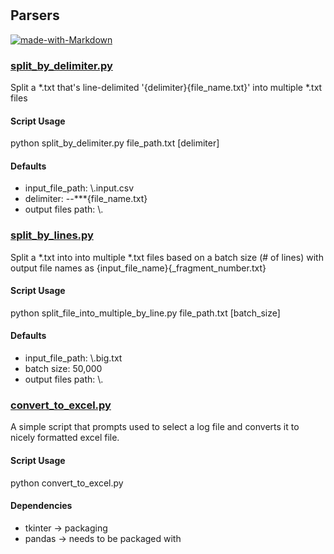 #  

## Parsers

[![made-with-Markdown](https://img.shields.io/badge/Made%20with-Python_3.7-1f425f.svg)](http://commonmark.org)

### [split_by_delimiter.py](split_by_delimiter.py)

Split a *.txt that's line-delimited '{delimiter}{file_name.txt}' into multiple *.txt files

#### Script Usage

python split_by_delimiter.py file_path.txt [delimiter]

#### Defaults

- input_file_path: \\.input.csv
- delimiter: --\*\*\*{file_name.txt}
- output files path: \\.

### [split_by_lines.py](split_by_lines.py)

Split a *.txt into into multiple *.txt files based on a batch size (# of lines) with output file names as {input_file_name}{_fragment_number.txt}

#### Script Usage

python split_file_into_multiple_by_line.py file_path.txt [batch_size]

#### Defaults

- input_file_path: \\.big.txt
- batch size: 50,000
- output files path: \\.

### [convert_to_excel.py](convert_to_excel.py)

A simple script that prompts used to select a log file and converts it to nicely formatted excel file.

#### Script Usage

python convert_to_excel.py

#### Dependencies

- tkinter -> packaging
- pandas -> needs to be packaged with
